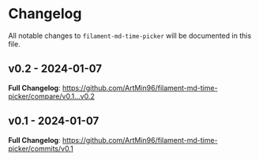 # Changelog

All notable changes to `filament-md-time-picker` will be documented in this file.

## v0.2 - 2024-01-07

**Full Changelog**: https://github.com/ArtMin96/filament-md-time-picker/compare/v0.1...v0.2

## v0.1 - 2024-01-07

**Full Changelog**: https://github.com/ArtMin96/filament-md-time-picker/commits/v0.1
